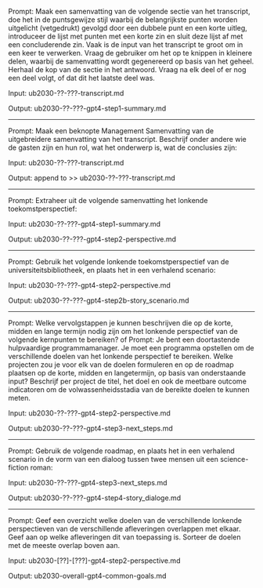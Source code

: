 Prompt: Maak een samenvatting van de volgende sectie van het transcript, doe het in de puntsgewijze stijl waarbij de belangrijkste punten worden uitgelicht (vetgedrukt) gevolgd door een dubbele punt en een korte uitleg, introduceer de lijst met punten met een korte zin en sluit deze lijst af met een concluderende zin. Vaak is de input van het transcript te groot om in een keer te verwerken. Vraag de gebruiker om het op te knippen in kleinere delen, waarbij de samenvatting wordt gegenereerd op basis van het geheel. Herhaal de kop van de sectie in het antwoord. Vraag na elk deel of er nog een deel volgt, of dat dit het laatste deel was.

Input: ub2030-??-???-transcript.md

Output: ub2030-??-???-gpt4-step1-summary.md

-------

Prompt: Maak een beknopte Management Samenvatting van de uitgebreidere samenvatting van het transcript.  Beschrijf onder andere wie de gasten zijn en hun rol, wat het onderwerp is, wat de conclusies zijn:

Input: ub2030-??-???-transcript.md

Output: append to >> ub2030-??-???-transcript.md

-------

Prompt: Extraheer uit de volgende samenvatting het lonkende toekomstperspectief:

Input: ub2030-??-???-gpt4-step1-summary.md

Output: ub2030-??-???-gpt4-step2-perspective.md

-------

Prompt: Gebruik het volgende lonkende toekomstperspectief van de universiteitsbibliotheek, en plaats het in een verhalend scenario:

Input: ub2030-??-???-gpt4-step2-perspective.md

Output: ub2030-??-???-gpt4-step2b-story_scenario.md

-------

Prompt: Welke vervolgstappen je kunnen beschrijven die op de korte, midden en lange termijn nodig zijn om het lonkende perspectief van de volgende kernpunten te bereiken?
of
Prompt: Je bent een doortastende hulpvaardige programmamanager. Je moet een programma opstellen om de verschillende doelen van het lonkende perspectief te bereiken. Welke projecten zou je voor elk van de doelen formuleren en op de roadmap plaatsen op de korte, midden en langetermijn, op basis van onderstaande input? Beschrijf per project de titel, het doel en ook de meetbare outcome indicatoren om de volwassenheidsstadia van de bereikte doelen te kunnen meten. 
 

Input: ub2030-??-???-gpt4-step2-perspective.md

Output: ub2030-??-???-gpt4-step3-next_steps.md

--------

Prompt: Gebruik de volgende roadmap, en plaats het in een verhalend scenario in de vorm van een dialoog tussen twee mensen uit een science-fiction roman:

Input: ub2030-??-???-gpt4-step3-next_steps.md

Output: ub2030-??-???-gpt4-step4-story_dialoge.md

--------

Prompt: Geef een overzicht welke doelen van de verschillende lonkende perspectieven van de verschillende afleveringen overlappen met elkaar. Geef aan op welke afleveringen dit van toepassing is. Sorteer de doelen met de meeste overlap boven aan.

Input: ub2030-[??]-[???]-gpt4-step2-perspective.md

Output: ub2030-overall-gpt4-common-goals.md
